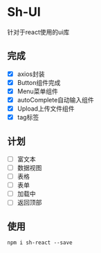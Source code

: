 # Sh-UI

针对于react使用的ui库

## 完成

- [x] axios封装
- [x] Button组件完成
- [x] Menu菜单组件
- [x] autoComplete自动输入组件
- [x] Upload上传文件组件
- [x] tag标签

## 计划

- [ ] 富文本
- [ ] 数据视图
- [ ] 表格
- [ ] 表单
- [ ] 加载中
- [ ] 返回顶部

## 使用

`npm i sh-react --save`
